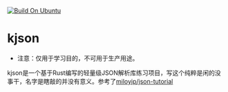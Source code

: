 [![Build On Ubuntu](https://github.com/huarkiou/kjson/actions/workflows/build-ubuntu.yml/badge.svg)](https://github.com/huarkiou/kjson/actions/workflows/build-ubuntu.yml)
# kjson

- 注意：仅用于学习目的，不可用于生产用途。

kjson是一个基于Rust编写的轻量级JSON解析库练习项目，写这个纯粹是闲的没事干，名字是瞎敲的并没有意义。参考了[miloyip/json-tutorial](https://github.com/miloyip/json-tutorial)


